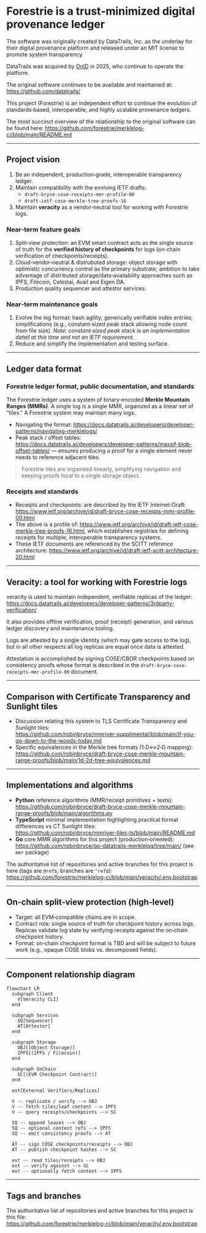 # Forestrie is a trust‑minimized digital provenance ledger

The software was originally created by DataTrails, Inc. as the underlay for their digital provenance platform and released under an MIT license to promote system transparency.

DataTrails was acquired by [OnID](https://onid.co/) in 2025, who continue to operate the platform.

The original software continues to be available and maintained at: <https://github.com/datatrails/>

This project (Forestrie) is an independent effort to continue the evolution of standards‑based, interoperable, and highly scalable provenance ledgers.

The most succinct overview of the relationship to the original software can be found here: <https://github.com/forestrie/merklelog-ci/blob/main/README.md>

---

## Project vision

1. Be an independent, production‑grade, interoperable transparency ledger.
2. Maintain compatibility with the evolving IETF drafts:
   - `draft-bryce-cose-receipts-mmr-profile-00`
   - `draft-ietf-cose-merkle-tree-proofs-16`
3. Maintain **veracity** as a vendor‑neutral tool for working with Forestrie logs.

### Near‑term feature goals

1. Split‑view protection: an EVM smart contract acts as the single source of truth for the **verified history of checkpoints** for logs (on‑chain verification of checkpoints/receipts).
2. Cloud‑vendor‑neutral & distrubuted storage: object storage with optimistic concurrency control as the primary substrate;
   ambition to take advantage of distributed storage/data‑availability approaches such as IPFS, Filecoin, Celestai, Avail and Eigen DA.
4. Production quality sequencer and attestor services.

### Near‑term maintenance goals

1. Evolve the log format: hash agility; generically verifiable index entries; simplifications (e.g., constant‑sized peak stack allowing node count from file size). _Note: constant‑sized peak stack is an implementation detail at this time and not an IETF requirement._
2. Reduce and simplify the implementation and testing surface.

---

## Ledger data format

### Forestrie ledger format, public documentation, and standards

The Forestrie ledger uses a system of binary‑encoded **Merkle Mountain Ranges (MMRs)**. A single log is a single MMR, organized as a linear set of “tiles.” A Forestrie system may maintain many logs.

- Navigating the format: <https://docs.datatrails.ai/developers/developer-patterns/navigating-merklelogs/>
- Peak stack / offset tables: <https://docs.datatrails.ai/developers/developer-patterns/massif-blob-offset-tables/> — ensures producing a proof for a single element never needs to reference adjacent tiles.

> Forestrie tiles are organised linearly, simplifying navigation and keeping proofs local to a single storage object.

### Receipts and standards

- Receipts and checkpoints: are described by the IETF Internet‑Draft: <https://www.ietf.org/archive/id/draft-bryce-cose-receipts-mmr-profile-00.html>
- The above is a profile of: <https://www.ietf.org/archive/id/draft-ietf-cose-merkle-tree-proofs-16.html>, which establishes registries for defining receipts for multiple, interoperable transparency systems.
- These IETF documents are referenced by the SCITT reference architecture: <https://www.ietf.org/archive/id/draft-ietf-scitt-architecture-20.html>

---

## Veracity: a tool for working with Forestrie logs

veracity is used to maintain independent, verifiable replicas of the ledger: <https://docs.datatrails.ai/developers/developer-patterns/3rdparty-verification/>

It also provides offline verification, proof (receipt) generation, and various ledger discovery and maintenance tooling.

Logs are attested by a single identity (which may gate access to the log), but in all other respects all log replicas are equal once data is attested.

Attestation is accomplished by signing COSE/CBOR checkpoints based on consistency proofs whose format is described in the `draft-bryce-cose-receipts-mmr-profile-00` document.

---

## Comparison with Certificate Transparency and Sunlight tiles

- Discussion relating this system to TLS Certificate Transparency and Sunlight tiles:  
  <https://github.com/robinbryce/mmriver-supplimental/blob/main/if-you-go-down-to-the-woods-today.md>
- Specific equivalences in the Merkle tree formats (1‑D↔2‑D mapping):  
  <https://github.com/robinbryce/draft-bryce-cose-merkle-mountain-range-proofs/blob/main/1d-2d-tree-equivalences.md>

---

## Implementations and algorithms

- **Python** reference algorithms (MMR/receipt primitives + tests):  
  <https://github.com/robinbryce/draft-bryce-cose-merkle-mountain-range-proofs/blob/main/algorithms.py>
- **TypeScript** minimal implementation highlighting practical format differences vs CT Sunlight tiles:  
  <https://github.com/robinbryce/mmriver-tiles-ts/blob/main/README.md>
- **Go** core MMR algorithms for this project (production‑oriented):  
  <https://github.com/robinbryce/go-datatrails-merklelog/tree/main/> (see `mmr` package)

The authoritative list of repositories and active branches for this project is here (tags are `@ref`s, branches are `^ref`s):  
<https://github.com/forestrie/merklelog-ci/blob/main/veracity/.env.bootstrap>

---

## On‑chain split‑view protection (high‑level)

- Target: all EVM‑compatible chains are in scope.
- Contract role: single source of truth for checkpoint history across logs. Replicas validate log state by verifying receipts against the on‑chain checkpoint history.
- Format: on‑chain checkpoint format is TBD and will be subject to future work (e.g., opaque COSE blobs vs. decomposed fields).

---

## Component relationship diagram

```mermaid
flowchart LR
  subgraph Client
    V[Veracity CLI]
  end

  subgraph Services
    SQ[Sequencer]
    AT[Attestor]
  end

  subgraph Storage
    OBJ[(Object Storage)]
    IPFS[(IPFS / Filecoin)]
  end

  subgraph OnChain
    SC[(EVM Checkpoint Contract)]
  end

  ext[External Verifiers/Replicas]

  V -- replicate / verify --> OBJ
  V -- fetch tiles/leaf content --> IPFS
  V -- query receipts/checkpoints --> SC

  SQ -- append leaves --> OBJ
  SQ -- optional content refs --> IPFS
  SQ -- emit consistency proofs --> AT

  AT -- sign COSE checkpoints/receipts --> OBJ
  AT -- publish checkpoint hashes --> SC

  ext -- read tiles/receipts --> OBJ
  ext -- verify against --> SC
  ext -- optionally fetch content --> IPFS
```

---

## Tags and branches

The authoritative list of repositories and active branches for this project is this file:  
<https://github.com/forestrie/merklelog-ci/blob/main/veracity/.env.bootstrap>

